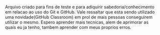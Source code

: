 Arquivo criado para fins de teste e para adiquirir sabedoria/conhecimento em relacao ao uso do Git e GitHub.
Vale ressaltar que esta sendo utilizado uma novidade(GitHub Classroom) em prol de mais pessoas conseguirem
utilizar o mesmo. Espero aprender mais tecnicas, alem de aprimorar as quais eu ja tenho, tambem aprender com
meus proprios erros.